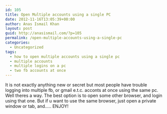 ```yaml
---
id: 105
title: Open Multiple accounts using a single PC
date: 2012-11-16T13:05:39+00:00
author: Anas Ismail Khan
layout: post
guid: http://anasismail.com/?p=105
permalink: /open-multiple-accounts-using-a-single-pc
categories:
  - Uncategorized
tags:
  - how to open multiple accounts using a single pc
  - multiple accounts
  - multiple logins on a pc
  - two fb accounts at once
---
```

It is not exactly anything new or secret but most people have trouble logging into multiple fb, or gmail e.t.c. acconts at once using the same pc. Well theres a way. The best option is to open some other browser, and login using that one. But if u want to use the same browser, just open a private window or tab, and&#8230;.. ENJOY!